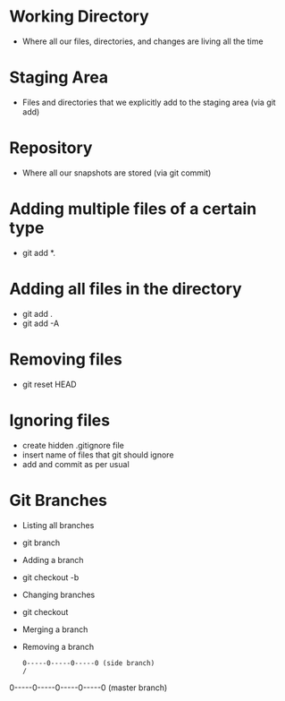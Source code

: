 # Working Directory
- Where all our files, directories, and changes are living all the time

# Staging Area
- Files and directories that we explicitly add to the staging area (via git add)

# Repository
- Where all our snapshots are stored (via git commit)

# Adding multiple files of a certain type
- git add *.<file extension>

# Adding all files in the directory
- git add .
- git add -A

# Removing files
- git reset HEAD <file>

# Ignoring files
- create hidden .gitignore file
- insert name of files that git should ignore
- add and commit as per usual

# Git Branches
- Listing all branches
* git branch

- Adding a branch
* git checkout -b <name of feature branch>

- Changing branches
* git checkout <name of branch>

- Merging a branch

- Removing a branch

      0-----0-----0-----0 (side branch)
      /
0-----0-----0-----0-----0 (master branch)
